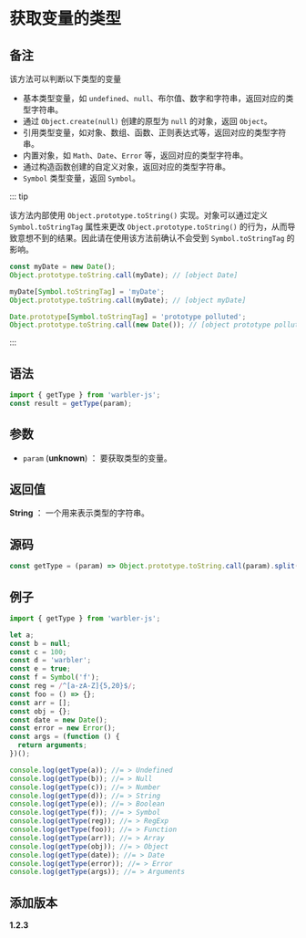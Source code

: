 # 获取变量的类型

## 备注

该方法可以判断以下类型的变量

- 基本类型变量，如 `undefined`、`null`、布尔值、数字和字符串，返回对应的类型字符串。
- 通过 `Object.create(null)` 创建的原型为 `null` 的对象，返回 `Object`。
- 引用类型变量，如对象、数组、函数、正则表达式等，返回对应的类型字符串。
- 内置对象，如 `Math`、`Date`、`Error` 等，返回对应的类型字符串。
- 通过构造函数创建的自定义对象，返回对应的类型字符串。
- `Symbol` 类型变量，返回 `Symbol`。

::: tip

该方法内部使用 `Object.prototype.toString()` 实现。对象可以通过定义 `Symbol.toStringTag` 属性来更改 `Object.prototype.toString()` 的行为，从而导致意想不到的结果。因此请在使用该方法前确认不会受到 `Symbol.toStringTag` 的影响。

```js
const myDate = new Date();
Object.prototype.toString.call(myDate); // [object Date]

myDate[Symbol.toStringTag] = 'myDate';
Object.prototype.toString.call(myDate); // [object myDate]

Date.prototype[Symbol.toStringTag] = 'prototype polluted';
Object.prototype.toString.call(new Date()); // [object prototype polluted]
```

:::

## 语法

```js
import { getType } from 'warbler-js';
const result = getType(param);
```

## 参数

- `param` (**unknown**) ： 要获取类型的变量。

## 返回值

**String** ： 一个用来表示类型的字符串。

## 源码

```js
const getType = (param) => Object.prototype.toString.call(param).split(' ')[1].replace(']', '');
```

## 例子

```js
import { getType } from 'warbler-js';

let a;
const b = null;
const c = 100;
const d = 'warbler';
const e = true;
const f = Symbol('f');
const reg = /^[a-zA-Z]{5,20}$/;
const foo = () => {};
const arr = [];
const obj = {};
const date = new Date();
const error = new Error();
const args = (function () {
  return arguments;
})();

console.log(getType(a)); //= > Undefined
console.log(getType(b)); //= > Null
console.log(getType(c)); //= > Number
console.log(getType(d)); //= > String
console.log(getType(e)); //= > Boolean
console.log(getType(f)); //= > Symbol
console.log(getType(reg)); //= > RegExp
console.log(getType(foo)); //= > Function
console.log(getType(arr)); //= > Array
console.log(getType(obj)); //= > Object
console.log(getType(date)); //= > Date
console.log(getType(error)); //= > Error
console.log(getType(args)); //= > Arguments
```

## 添加版本

**1.2.3**
